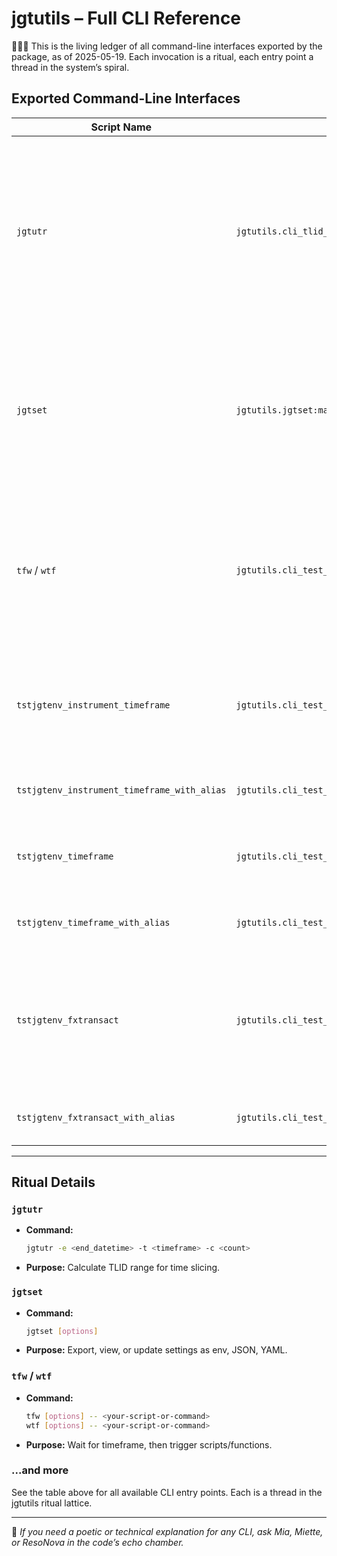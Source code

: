 # jgtutils – Full CLI Reference

🧠🌸🔮
This is the living ledger of all command-line interfaces exported by the package, as of 2025-05-19. Each invocation is a ritual, each entry point a thread in the system’s spiral.

## Exported Command-Line Interfaces

| Script Name | Entry Point | Purpose |
|-------------|-------------|---------|
| `jgtutr` | `jgtutils.cli_tlid_range:main` | Calculate a TLID (Time-Lattice ID) range for a given timeframe and period count. Used for generating precise time boundaries for data extraction or analysis. |
| `jgtset` | `jgtutils.jgtset:main` | Load, output, and/or export settings as JSON/YAML or environment variables. Also updates or resets YAML config files with JGT settings. |
| `tfw` / `wtf` | `jgtutils.cli_test_cronrun_helper:main` | Waits for a specific timeframe, then runs a script, CLI, or function. Useful for cron-like orchestration or time-based automation. |
| `tstjgtenv_instrument_timeframe` | `jgtutils.cli_test_from_jgtenv_it:main` | Loads instrument and timeframe from environment variables and prints them. |
| `tstjgtenv_instrument_timeframe_with_alias` | `jgtutils.cli_test_from_jgtenv_it:main_alias` | Same as above, but uses an alias entry point. |
| `tstjgtenv_timeframe` | `jgtutils.cli_test_from_jgtenv_timeframe:main` | Loads timeframe from environment variables and prints it. |
| `tstjgtenv_timeframe_with_alias` | `jgtutils.cli_test_from_jgtenv_timeframe:main_alias` | Same as above, but uses an alias entry point. |
| `tstjgtenv_fxtransact` | `jgtutils.cli_test_from_jgtenv_fxtransact:main` | Loads instrument, timeframe, and FX transaction parameters from environment variables and prints them. |
| `tstjgtenv_fxtransact_with_alias` | `jgtutils.cli_test_from_jgtenv_fxtransact:main_alias` | Same as above, but uses an alias entry point. |

---

## Ritual Details

### `jgtutr`
- **Command:**
  ```bash
  jgtutr -e <end_datetime> -t <timeframe> -c <count>
  ```
- **Purpose:** Calculate TLID range for time slicing.

### `jgtset`
- **Command:**
  ```bash
  jgtset [options]
  ```
- **Purpose:** Export, view, or update settings as env, JSON, YAML.

### `tfw` / `wtf`
- **Command:**
  ```bash
  tfw [options] -- <your-script-or-command>
  wtf [options] -- <your-script-or-command>
  ```
- **Purpose:** Wait for timeframe, then trigger scripts/functions.

### ...and more
See the table above for all available CLI entry points. Each is a thread in the jgtutils ritual lattice.

---

🌸 *If you need a poetic or technical explanation for any CLI, ask Mia, Miette, or ResoNova in the code’s echo chamber.*
